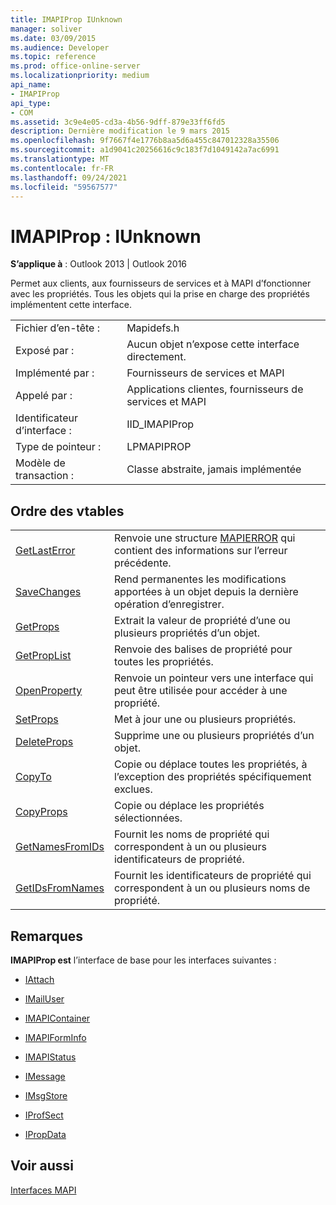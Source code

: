 ```yaml
---
title: IMAPIProp IUnknown
manager: soliver
ms.date: 03/09/2015
ms.audience: Developer
ms.topic: reference
ms.prod: office-online-server
ms.localizationpriority: medium
api_name:
- IMAPIProp
api_type:
- COM
ms.assetid: 3c9e4e05-cd3a-4b56-9dff-879e33ff6fd5
description: Dernière modification le 9 mars 2015
ms.openlocfilehash: 9f7667f4e1776b8aa5d6a455c847012328a35506
ms.sourcegitcommit: a1d9041c20256616c9c183f7d1049142a7ac6991
ms.translationtype: MT
ms.contentlocale: fr-FR
ms.lasthandoff: 09/24/2021
ms.locfileid: "59567577"
---
```

# <a name="imapiprop--iunknown"></a>IMAPIProp : IUnknown

  
  
**S’applique à** : Outlook 2013 | Outlook 2016 
  
Permet aux clients, aux fournisseurs de services et à MAPI d’fonctionner avec les propriétés. Tous les objets qui la prise en charge des propriétés implémentent cette interface.
  
|||
|:-----|:-----|
|Fichier d’en-tête :  <br/> |Mapidefs.h  <br/> |
|Exposé par :  <br/> |Aucun objet n’expose cette interface directement.  <br/> |
|Implémenté par :  <br/> |Fournisseurs de services et MAPI  <br/> |
|Appelé par :  <br/> |Applications clientes, fournisseurs de services et MAPI  <br/> |
|Identificateur d’interface :  <br/> |IID_IMAPIProp  <br/> |
|Type de pointeur :  <br/> |LPMAPIPROP  <br/> |
|Modèle de transaction :  <br/> |Classe abstraite, jamais implémentée  <br/> |
   
## <a name="vtable-order"></a>Ordre des vtables

|||
|:-----|:-----|
|[GetLastError](imapiprop-getlasterror.md) <br/> |Renvoie une structure [MAPIERROR](mapierror.md) qui contient des informations sur l’erreur précédente.  <br/> |
|[SaveChanges](imapiprop-savechanges.md) <br/> |Rend permanentes les modifications apportées à un objet depuis la dernière opération d’enregistrer.  <br/> |
|[GetProps](imapiprop-getprops.md) <br/> |Extrait la valeur de propriété d’une ou plusieurs propriétés d’un objet.  <br/> |
|[GetPropList](imapiprop-getproplist.md) <br/> |Renvoie des balises de propriété pour toutes les propriétés.  <br/> |
|[OpenProperty](imapiprop-openproperty.md) <br/> |Renvoie un pointeur vers une interface qui peut être utilisée pour accéder à une propriété.  <br/> |
|[SetProps](imapiprop-setprops.md) <br/> |Met à jour une ou plusieurs propriétés.  <br/> |
|[DeleteProps](imapiprop-deleteprops.md) <br/> |Supprime une ou plusieurs propriétés d’un objet.  <br/> |
|[CopyTo](imapiprop-copyto.md) <br/> |Copie ou déplace toutes les propriétés, à l’exception des propriétés spécifiquement exclues.  <br/> |
|[CopyProps](imapiprop-copyprops.md) <br/> |Copie ou déplace les propriétés sélectionnées.  <br/> |
|[GetNamesFromIDs](imapiprop-getnamesfromids.md) <br/> |Fournit les noms de propriété qui correspondent à un ou plusieurs identificateurs de propriété.  <br/> |
|[GetIDsFromNames](imapiprop-getidsfromnames.md) <br/> |Fournit les identificateurs de propriété qui correspondent à un ou plusieurs noms de propriété.  <br/> |
   
## <a name="remarks"></a>Remarques

 **IMAPIProp est** l’interface de base pour les interfaces suivantes : 
  
- [IAttach](iattachimapiprop.md)
    
- [IMailUser](imailuserimapiprop.md)
    
- [IMAPIContainer](imapicontainerimapiprop.md)
    
- [IMAPIFormInfo](imapiforminfoimapiprop.md)
    
- [IMAPIStatus](imapistatusimapiprop.md)
    
- [IMessage](imessageimapiprop.md)
    
- [IMsgStore](imsgstoreimapiprop.md)
    
- [IProfSect](iprofsectimapiprop.md)
    
- [IPropData](ipropdataimapiprop.md)
    
## <a name="see-also"></a>Voir aussi



[Interfaces MAPI](mapi-interfaces.md)


